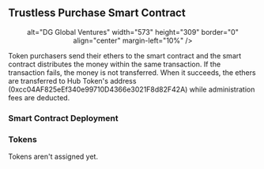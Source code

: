 ## Trustless Purchase Smart Contract

<p align="center">
alt="DG Global Ventures" width="573" height="309" border="0" align="center" margin-left="10%" />
</p>

Token purchasers send their ethers to the smart contract and the smart contract distributes the money within the same transaction. If the transaction fails, the money is not transferred. When it succeeds, the ethers are transferred to Hub Token's address (0xcc04AF825eEf340e99710D4366e3021F8d82F42A) while administration fees are deducted.

### Smart Contract Deployment


### Tokens

Tokens aren't assigned yet.
